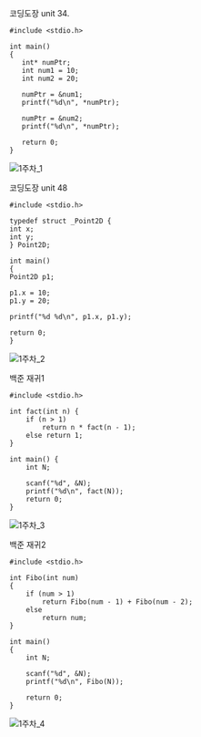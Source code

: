 코딩도장 unit 34.


    #include <stdio.h>

    int main()
    {
       int* numPtr;
       int num1 = 10;
       int num2 = 20;

       numPtr = &num1;
       printf("%d\n", *numPtr);

       numPtr = &num2;
       printf("%d\n", *numPtr);

       return 0;
    }

![1주차_1](https://user-images.githubusercontent.com/113916804/193625662-15610980-201a-4575-aec7-e1f750a82f6b.png)

코딩도장 unit 48



    #include <stdio.h>

    typedef struct _Point2D {
   	int x;
	int y;
    } Point2D;
    
    int main()
    {
   	Point2D p1;

	p1.x = 10;
	p1.y = 20;
	
	printf("%d %d\n", p1.x, p1.y);

	return 0;
    }

![1주차_2](https://user-images.githubusercontent.com/113916804/193625980-a56a2076-986c-4f03-8dd7-c0a8278e7461.png)

백준 재귀1



    #include <stdio.h>

    int fact(int n) {
        if (n > 1)
            return n * fact(n - 1);
        else return 1;
    }

    int main() {
        int N;
   
        scanf("%d", &N);
        printf("%d\n", fact(N));
        return 0;
    }

![1주차_3](https://user-images.githubusercontent.com/113916804/193626099-4614d598-faef-4e67-a140-46241a705eb7.png)


백준 재귀2



    #include <stdio.h>

    int Fibo(int num)
    {
	    if (num > 1)
		    return Fibo(num - 1) + Fibo(num - 2);
	    else
		    return num;
    }

    int main()
    {
	    int N;

	    scanf("%d", &N);
	    printf("%d\n", Fibo(N));

	    return 0;
    }

![1주차_4](https://user-images.githubusercontent.com/113916804/193626191-f5b1908f-981c-4c33-ac06-ab6d402b70ee.png)



